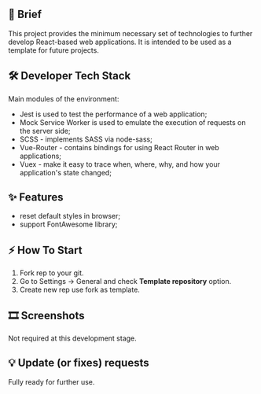 
## 📝 Brief

This project provides the minimum necessary set of technologies to further develop React-based web applications. 
It is intended to be used as a template for future projects.

## 🛠️ Developer Tech Stack

Main modules of the environment:
- Jest is used to test the performance of a web application;
- Mock Service Worker is used to emulate the execution of requests on the server side;
- SCSS - implements SASS via node-sass; 
- Vue-Router - contains bindings for using React Router in web applications;
- Vuex - make it easy to trace when, where, why, and how your application's state changed;

## ✨ Features

- reset default styles in browser;
- support FontAwesome library;

## ⚡ How To Start

1. Fork rep to your git.
2. Go to Settings -> General and check **Template repository** option.
3. Create new rep use fork as template. 

## 🎞️ Screenshots

Not required at this development stage.

## 💡 Update (or fixes) requests

Fully ready for further use.